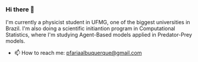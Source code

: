 ### Hi there 👋

I'm currently a physicist student in UFMG, one of the biggest universities in Brazil. I'm also doing a scientific initiantion program in Computational Statistics, where I'm studying Agent-Based models applied in Predator-Prey models. 
- 📫 How to reach me: pfariaalbuquerque@gmail.com
<!--
**pedr19faria/pedr19faria** is a ✨ _special_ ✨ repository because its `README.md` (this file) appears on your GitHub profile.

Here are some ideas to get you started:

- 🔭 I’m currently working on ...
- 🌱 I’m currently learning ...
- 👯 I’m looking to collaborate on ...
- 🤔 I’m looking for help with ...
- 💬 Ask me about ...
- 📫 How to reach me: ...
- 😄 Pronouns: ...
- ⚡ Fun fact: ...
-->
